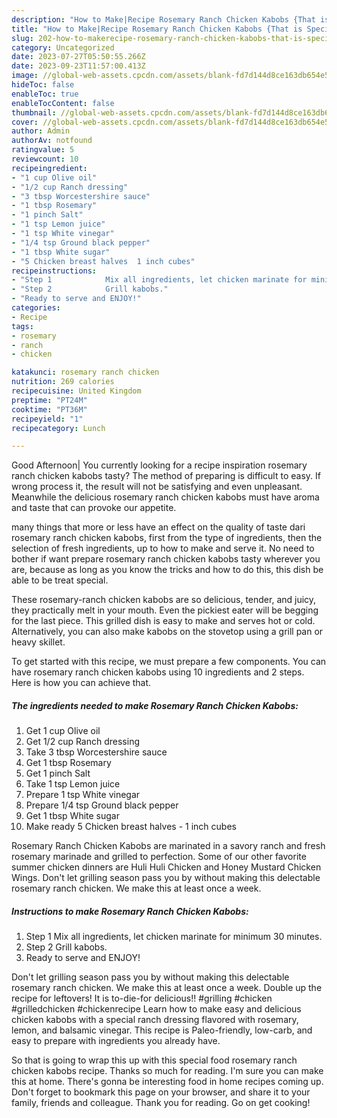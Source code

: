 ```yaml
---
description: "How to Make|Recipe Rosemary Ranch Chicken Kabobs {That is Special"
title: "How to Make|Recipe Rosemary Ranch Chicken Kabobs {That is Special"
slug: 202-how-to-makerecipe-rosemary-ranch-chicken-kabobs-that-is-special
category: Uncategorized
date: 2023-07-27T05:50:55.266Z
date: 2023-09-23T11:57:00.413Z
image: //global-web-assets.cpcdn.com/assets/blank-fd7d144d8ce163db654e5a02c40b08a2775adb7897d16e4062681dc7e1b2800f.png
hideToc: false
enableToc: true
enableTocContent: false
thumbnail: //global-web-assets.cpcdn.com/assets/blank-fd7d144d8ce163db654e5a02c40b08a2775adb7897d16e4062681dc7e1b2800f.png
cover: //global-web-assets.cpcdn.com/assets/blank-fd7d144d8ce163db654e5a02c40b08a2775adb7897d16e4062681dc7e1b2800f.png
author: Admin
authorAv: notfound
ratingvalue: 5
reviewcount: 10
recipeingredient:
- "1 cup Olive oil"
- "1/2 cup Ranch dressing"
- "3 tbsp Worcestershire sauce"
- "1 tbsp Rosemary"
- "1 pinch Salt"
- "1 tsp Lemon juice"
- "1 tsp White vinegar"
- "1/4 tsp Ground black pepper"
- "1 tbsp White sugar"
- "5 Chicken breast halves  1 inch cubes"
recipeinstructions:
- "Step 1            Mix all ingredients, let chicken marinate for minimum 30 minutes."
- "Step 2            Grill kabobs."
- "Ready to serve and ENJOY!"
categories:
- Recipe
tags:
- rosemary
- ranch
- chicken

katakunci: rosemary ranch chicken 
nutrition: 269 calories
recipecuisine: United Kingdom
preptime: "PT24M"
cooktime: "PT36M"
recipeyield: "1"
recipecategory: Lunch

---
```



Good Afternoon| You currently looking for a recipe inspiration rosemary ranch chicken kabobs tasty? The method of preparing is difficult to easy. If wrong process it, the result will not be satisfying and even unpleasant. Meanwhile the delicious rosemary ranch chicken kabobs must have aroma and taste that can provoke our appetite.






many things that more or less have an effect on the quality of taste dari rosemary ranch chicken kabobs, first from the type of ingredients, then the selection of fresh ingredients, up to how to make and serve it. No need to bother if want prepare rosemary ranch chicken kabobs tasty wherever you are, because as long as you know the tricks and how to do this, this dish be able to be treat special.


These rosemary-ranch chicken kabobs are so delicious, tender, and juicy, they practically melt in your mouth. Even the pickiest eater will be begging for the last piece. This grilled dish is easy to make and serves hot or cold. Alternatively, you can also make kabobs on the stovetop using a grill pan or heavy skillet.


To get started with this recipe, we must prepare a few components. You can have rosemary ranch chicken kabobs using 10 ingredients and 2 steps. Here is how you can achieve that.

<!--inarticleads1-->

##### The ingredients needed to make Rosemary Ranch Chicken Kabobs:

1. Get 1 cup Olive oil
1. Get 1/2 cup Ranch dressing
1. Take 3 tbsp Worcestershire sauce
1. Get 1 tbsp Rosemary
1. Get 1 pinch Salt
1. Take 1 tsp Lemon juice
1. Prepare 1 tsp White vinegar
1. Prepare 1/4 tsp Ground black pepper
1. Get 1 tbsp White sugar
1. Make ready 5 Chicken breast halves - 1 inch cubes


Rosemary Ranch Chicken Kabobs are marinated in a savory ranch and fresh rosemary marinade and grilled to perfection. Some of our other favorite summer chicken dinners are Huli Huli Chicken and Honey Mustard Chicken Wings. Don&#39;t let grilling season pass you by without making this delectable rosemary ranch chicken. We make this at least once a week. 

<!--inarticleads2-->

##### Instructions to make Rosemary Ranch Chicken Kabobs:

1. Step 1            Mix all ingredients, let chicken marinate for minimum 30 minutes.
1. Step 2            Grill kabobs.
1. Ready to serve and ENJOY!

Don&#39;t let grilling season pass you by without making this delectable rosemary ranch chicken. We make this at least once a week. Double up the recipe for leftovers! It is to-die-for delicious!! #grilling #chicken #grilledchicken #chickenrecipe Learn how to make easy and delicious chicken kabobs with a special ranch dressing flavored with rosemary, lemon, and balsamic vinegar. This recipe is Paleo-friendly, low-carb, and easy to prepare with ingredients you already have. 

So that is going to wrap this up with this special food rosemary ranch chicken kabobs recipe. Thanks so much for reading. I'm sure you can make this at home. There's gonna be interesting food in home recipes coming up. Don't forget to bookmark this page on your browser, and share it to your family, friends and colleague. Thank you for reading. Go on get cooking!
